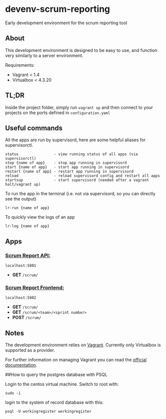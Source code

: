 devenv-scrum-reporting
===============

Early development environment for the scrum reporting tool

## About

This development environment is designed to be easy to use, and function very similarly to a server environment.

Requirements:
 - Vagrant < 1.4
 - Virtualbox < 4.3.20


## TL;DR

Inside the project folder, simply run `vagrant up` and then connect to your projects on the ports defined in `configuration.yaml`

## Useful commands

All the apps are run by supervisord, here are some helpful aliases for supervisorctl.
```
status                - view running status of all apps (via supervisorctl)
stop {name of app}    - stop app running in supervisord
start {name of app}   - start app running in supervisord
restart {name of app} - restart app running in supervisord
reload                - reload supervisord config and restart all apps
startsup              - start supervisord (needed after a vagrant halt/vagrant up)
```
To run the app in the terminal (i.e. not via supervisord, so you can directly see the output)
```
lr-run {name of app}
```

To quickly view the logs of an app
```
lr-log {name of app}
```

## Apps
### [Scrum Report API:](https://github.com/LandRegistry/scrum-reporting-prototype)

`localhost:5001`
- **GET** `/scrum/`

### [Scrum Report Frontend:](https://github.com/LandRegistry/scrum-reporting-prototype)

`localhost:5002`
- **GET** `/scrum/`
- **GET** `/scrum/<team>/<sprint number>`
- **POST** `/scrum/`

## Notes
The development environment relies on [Vagrant](https://www.vagrantup.com/).
Currently only Virtualbox is supported as a provider.

For further information on managing Vagrant you can read the [official documentation](https://docs.vagrantup.com/v2/).

##How to query the postgres database with PSQL

Login to the centos virtual machine.  Switch to root with:

```
sudo -i
```

login to the system of record database with this:

```
psql -U workingregister workingregister
```
